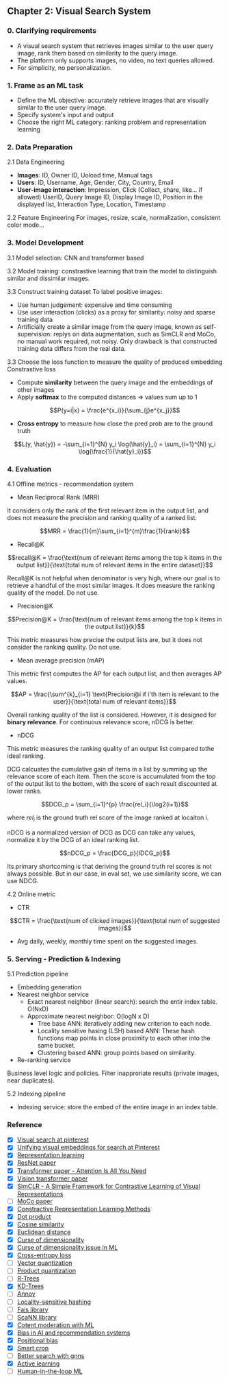 ## Chapter 2: Visual Search System

### 0. Clarifying requirements
- A visual search system that retrieves images similar to the user query image, rank them based on similarity to the query image. 
- The platform only supports images, no video, no text queries allowed. 
- For simplicity, no personalization.

### 1. Frame as an ML task
- Define the ML objective: accurately retrieve images that are visually similar to the user query image.
- Specify system's input and output
- Choose the right ML category: ranking problem and representation learning

### 2. Data Preparation
2.1 Data Engineering
- **Images**: ID, Owner ID, Uoload time, Manual tags
- **Users**: ID, Username, Age, Gender, City, Country, Email
- **User-image interaction**: Impression, Click (Collect, share, like... if allowed)
    UserID, Query Image ID, Display Image ID, Position in the displayed list, Interaction Type, Location, Timestamp

2.2 Feature Engineering
For images, resize, scale, normalization, consistent color mode...

### 3. Model Development
3.1 Model selection: CNN and transformer based

3.2 Model training: constrastive learning that train the model to distinguish similar and dissimilar images.

3.3 Construct training dataset
To label positive images:
- Use human judgement: expensive and time consuming
- Use user interaction (clicks) as a proxy for similarity: noisy and sparse training data
- Artificially create a similar image from the query image, known as self-supervision: replys on data augmentation, such as SimCLR and MoCo, no manual work required, not noisy. Only drawback is that constructed training data differs from the real data.

3.3 Choose the loss function to measure the quality of produced embedding
Constrastive loss
- Compute **similarity** between the query image and the embeddings of other images
- Apply **softmax** to the computed distances => values sum up to 1 
```math
P(y=i|x) = \frac{e^{x_i}}{\sum_{j}e^{x_j}}
```
- **Cross entropy** to measure how close the pred prob are to the ground truth
```math
L(y, \hat{y}) = -\sum_{i=1}^{N} y_i \log(\hat{y}_i) = \sum_{i=1}^{N} y_i \log(\frac{1}{\hat{y}_i})
```

### 4. Evaluation
4.1 Offline metrics - recommendation system
- Mean Reciprocal Rank (MRR)

It considers only the rank of the first relevant item in the output list, and does not measure the precision and ranking quality of a ranked list.
```math
MRR = \frac{1}{m}\sum_{i=1}^{m}\frac{1}{ranki}
```
- Recall@K

```math
recall@K = \frac{\text{num of relevant items among the top k items in the output list}}{\text{total num of relevant items in the entire dataset}}
```

Recall@K is not helpful when denominator is very high, where our goal is to retrieve a handful of the most similar images. It does measure the ranking quality of the model. Do not use.
- Precision@K

```math
Precision@K = \frac{\text{num of relevant items among the top k items in the output list}}{k}
```

This metric measures how precise the output lists are, but it does not consider the ranking quality. Do not use.
- Mean average precision (mAP)

This metric first computes the AP for each output list, and then averages AP values.
```math
AP = \frac{\sum^{k}_{i=1} \text{Precision@i if i'th item is relevant to the user}}{\text{total num of relevant items}}
```

Overall ranking quality of the list is considered. However, it is designed for **binary relevance**. For continuous relevance score, nDCG is better.

- nDCG

This metric measures the ranking quality of an output list compared tothe ideal ranking.

DCG calcuates the cumulative gain of items in a list by summing up the relevance score of each item. Then the score is accumulated from the top of the output list to the bottom, with the score of each result discounted at lower ranks.
```math
DCG_p = \sum_{i=1}^{p} \frac{rel_i}{\log2(i+1)}
```
where $rel_i$ is the ground truth rel score of the image ranked at locaiton i.

nDCG is a normalized version of DCG as DCG can take any values, normalize it by the DCG of an ideal ranking list.
```math
nDCG_p = \frac{DCG_p}{IDCG_p}
```
Its primary shortcoming is that deriving the ground truth rel scores is not always possible. But in our case, in eval set, we use similarity score, we can use NDCG.

4.2 Online metric
- CTR
```math
CTR = \frac{\text{num of clicked images}}{\text{total num of suggested images}}
```
- Avg daily, weekly, monthly time spent on the suggested images.

### 5. Serving - Prediction & Indexing
5.1 Prediction pipeline
- Embedding generation 
- Nearest neighbor service 
    - Exact nearest neighbor (linear search): search the entir index table. O(NxD)
    - Approximate nearest neighbor: O(logN x D)
        - Tree base ANN: iteratively adding new criterion to each node.
        - Locality sensitive hasing (LSH) based ANN: These hash functions map points in close proximity to each other into the same bucket.
        - Clustering based ANN: group points based on similarity.
- Re-ranking service 
 
Business level logic and policies. Filter inapproriate results (private images, near duplicates).

5.2 Indexing pipeline
- Indexing service: store the embed of the entire image in an index table.

### Reference
- [x] [Visual search at pinterest](https://arxiv.org/pdf/1505.07647.pdf)
- [x] [Unifying visual embeddings for search at Pinterest](https://medium.com/pinterest-engineering/unifying-visual-embeddings-for-visual-search-at-pinterest-74ea7ea103f0)
- [x] [Representation learning](https://en.wikipedia.org/wiki/Feature_learning)
- [x] [ResNet paper](https://arxiv.org/abs/1512.03385)
- [x] [Transformer paper - Attention Is All You Need](https://arxiv.org/abs/1706.03762)
- [x] [Vision transformer paper](https://arxiv.org/abs/2010.11929)
- [x] [SimCLR - A Simple Framework for Contrastive Learning of Visual Representations](https://arxiv.org/abs/2002.05709)
- [ ] [MoCo paper](https://arxiv.org/pdf/1911.05722.pdf) 
- [x] [Constractive Representation Learning Methods](https://lilianweng.github.io/posts/2019-11-10-self-supervised/)
- [x] [Dot product](https://en.wikipedia.org/wiki/Dot_product)
- [x] [Cosine similarity](https://en.wikipedia.org/wiki/Cosine_similarity)
- [x] [Euclidean distance](https://en.wikipedia.org/wiki/Euclidean_distance)
- [x] [Curse of dimensionality](https://en.wikipedia.org/wiki/Curse_of_dimensionality)
- [x] [Curse of dimensionality issue in ML](https://www.mygreatlearning.com/blog/understanding-curse-of-dimensionality/)
- [x] [Cross-entropy loss](https://en.wikipedia.org/wiki/Cross-entropy)
- [ ] [Vector quantization](http://www.ws.binghamton.edu/fowler/fowler%20personal%20page/EE523_files/Ch_10_1%20VQ%20Description%20(PPT).pdf)
- [ ] [Product quantization](https://towardsdatascience.com/product-quantization-for-similarity-search-2f1f67c5fddd)
- [ ] [R-Trees](https://en.wikipedia.org/wiki/R-tree)
- [x] [KD-Trees](https://kanoki.org/2020/08/05/find-nearest-neighbor-using-kd-tree/)
- [ ] [Annoy](https://towardsdatascience.com/comprehensive-guide-to-approximate-nearest-neighbors-algorithms-8b94f057d6b6)
- [ ] [Locality-sensitive hashing](http://web.stanford.edu/class/cs246/slides/03-lsh.pdf)
- [ ] [Fais library](https://github.com/facebookresearch/faiss)
- [ ] [ScaNN library](https://github.com/google-research/google-research/tree/master/scann)
- [x] [Cotent moderation with ML](https://appen.com/blog/content-moderation/)
- [x] [Bias in AI and recommendation systems](https://www.searchenginejournal.com/biases-search-recommender-systems/339319/#close)
- [x] [Positional bias](https://eugeneyan.com/writing/position-bias/)
- [x] [Smart crop](https://blog.twitter.com/engineering/en_us/topics/infrastructure/2018/Smart-Auto-Cropping-of-Images)
- [ ] [Better search with gnns](https://arxiv.org/pdf/2010.01666.pdf)
- [x] [Active learning](https://en.wikipedia.org/wiki/Active_learning_(machine_learning))
- [ ] [Human-in-the-loop ML](https://arxiv.org/pdf/2108.00941.pdf)
